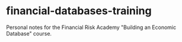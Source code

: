 # financial-databases-training
Personal notes for the Financial Risk Academy "Building an Economic Database" course.
